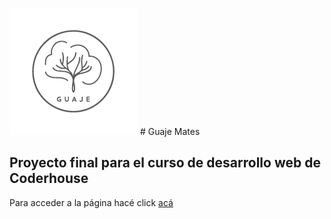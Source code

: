![Logo](assets/images/Logos/guaje-logo-transp-01.png) # Guaje Mates
## Proyecto final para el curso de desarrollo web de Coderhouse

Para acceder a la página hacé click [acá](https://ernedainesi.github.io/guaje-mates/)
